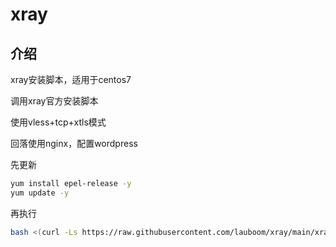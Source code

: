 # xray
## 介绍
xray安装脚本，适用于centos7

调用xray官方安装脚本

使用vless+tcp+xtls模式

回落使用nginx，配置wordpress

先更新
```bash
yum install epel-release -y
yum update -y
```
再执行
```bash
bash <(curl -Ls https://raw.githubusercontent.com/lauboom/xray/main/xray-wp.sh)
```
